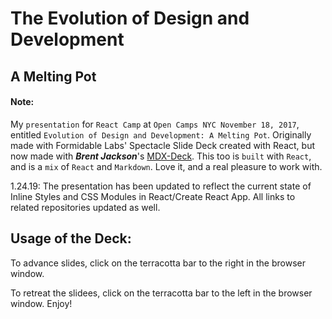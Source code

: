 # The Evolution of Design and Development

## A Melting Pot

#### Note: 

My `presentation` for `React Camp` at `Open Camps NYC November 18, 2017`, entitled `Evolution of Design and Development: A Melting Pot`. Originally made with Formidable Labs' Spectacle Slide Deck created with React, but now made with ***Brent Jackson***'s [MDX-Deck](https://github.com/jxnblk/mdx-deck). This too is `built` with `React`, and is a `mix` of `React` and `Markdown`. Love it, and a real pleasure to work with.

1.24.19: The presentation has been updated to reflect the current state of Inline Styles and CSS Modules in React/Create React App. All links to related repositories updated as well.

## Usage of the Deck:

To advance slides, click on the terracotta bar to the right in the browser window.

To retreat the slidees, click on the terracotta bar to the left in the browser window. Enjoy!